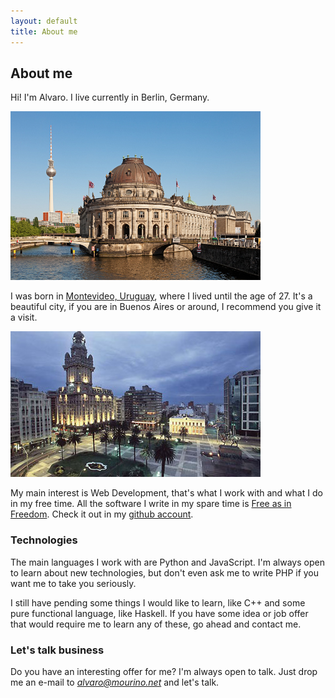 ```yaml
---
layout: default
title: About me
---
```


<h2>
    About me
</h2>

Hi! I'm Alvaro. I live currently in Berlin, Germany.

<div class="photo">
    <img src="./static/berlin.jpg" alt="Berlin baby!">
</div>

I was born in [Montevideo, Uruguay](https://en.wikipedia.org/wiki/Montevideo),
where I lived until the age of 27. It's a beautiful city, if you are in Buenos
Aires or around, I recommend you give it a visit.

<div class="photo">
    <img src="./static/montevideo.jpg" alt="Montevideo, tu casa">
</div>

My main interest is Web Development, that's what I work with and what I do in
my free time. All the software I write in my spare time is
[Free as in Freedom](https://en.wikipedia.org/wiki/Free_software). Check it out
in my [github account](https://github.com/tooxie).


<h3>
    Technologies
</h3>

The main languages I work with are Python and JavaScript. I'm always open to
learn about new technologies, but don't even ask me to write PHP if you want
me to take you seriously.

I still have pending some things I would like to learn, like C++ and some pure
functional language, like Haskell. If you have some idea or job offer that
would require me to learn any of these, go ahead and contact me.


<h3>
    Let's talk business
</h3>

Do you have an interesting offer for me? I'm always open to talk. Just drop me
an e-mail to <i>alvaro@mourino.net</i> and let's talk.

<!-- vim:filetype=markdown
-->

